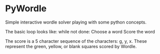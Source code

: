 # PyWordle
Simple interactive wordle solver playing with some python concepts.

The basic loop looks like:
    while not done:
        Choose a word
        Score the word

The score is a 5 character sequence of the characters: g, y, x.  These represent the green, yellow, or blank squares scored by Wordle.
